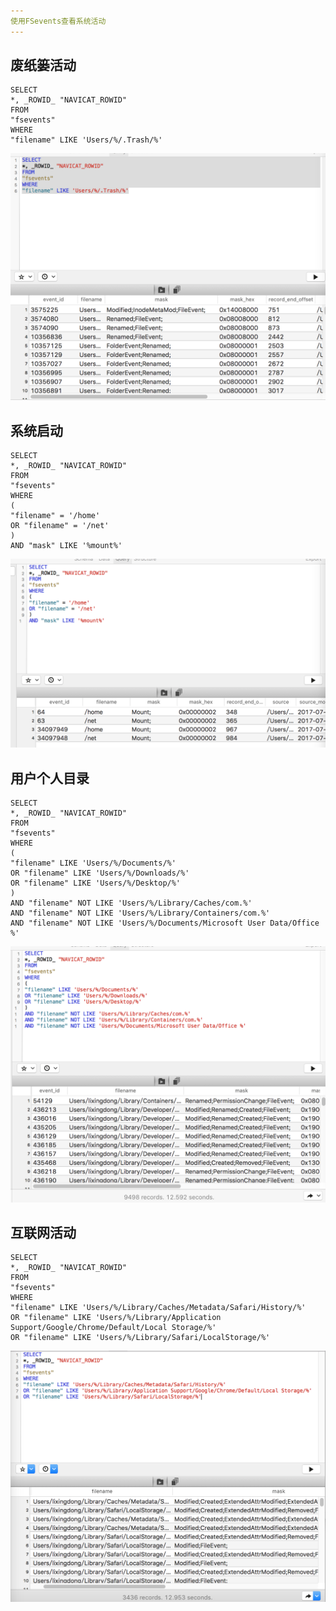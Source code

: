 ```yaml
---
使用FSevents查看系统活动
---
```


## 废纸篓活动

```
SELECT
*, _ROWID_ "NAVICAT_ROWID"
FROM
"fsevents"
WHERE
"filename" LIKE 'Users/%/.Trash/%'
```
![](./images/Trash.png)

## 系统启动

```
SELECT
*, _ROWID_ "NAVICAT_ROWID"
FROM
"fsevents"
WHERE
(
"filename" = '/home'
OR "filename" = '/net'
)
AND "mask" LIKE '%mount%'
```
![](./images/System.png)

## 用户个人目录

```
SELECT
*, _ROWID_ "NAVICAT_ROWID"
FROM
"fsevents"
WHERE
(
"filename" LIKE 'Users/%/Documents/%'
OR "filename" LIKE 'Users/%/Downloads/%'
OR "filename" LIKE 'Users/%/Desktop/%'
)
AND "filename" NOT LIKE 'Users/%/Library/Caches/com.%'
AND "filename" NOT LIKE 'Users/%/Library/Containers/com.%'
AND "filename" NOT LIKE 'Users/%/Documents/Microsoft User Data/Office %'
```
![](./images/Profile.png)

## 互联网活动
```
SELECT
*, _ROWID_ "NAVICAT_ROWID"
FROM
"fsevents"
WHERE
"filename" LIKE 'Users/%/Library/Caches/Metadata/Safari/History/%'
OR "filename" LIKE 'Users/%/Library/Application Support/Google/Chrome/Default/Local Storage/%'
OR "filename" LIKE 'Users/%/Library/Safari/LocalStorage/%'
```
![](./images/Network.png)
